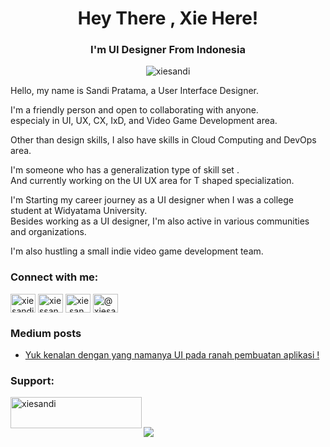 <h1 align="center">Hey There , Xie Here!</h1>
<h3 align="center">I'm UI Designer From Indonesia</h3>

<p align="center"> <img src="https://komarev.com/ghpvc/?username=xiesandi&label=Profile%20views&color=0e75b6&style=flat" alt="xiesandi" /> </p>


Hello, my name is Sandi Pratama, a User Interface Designer.

I'm a friendly person and open to collaborating with anyone. </br>
especialy in UI, UX, CX, IxD, and Video Game Development area.

Other than design skills, I also have skills in Cloud Computing and DevOps area.

I'm someone who has a generalization type of skill set . </br>
And currently working on the UI UX area for T shaped specialization.

I'm Starting my career journey as a UI designer when I was a college student at Widyatama University. </br>
Besides working as a UI designer, I'm also active in various communities and organizations.

I'm also hustling a small indie video game development team.


<h3 align="left">Connect with me:</h3>
<p align="left">
<a href="https://twitter.com/xiesandi" target="blank"><img align="center" src="https://cdn.jsdelivr.net/npm/simple-icons@3.0.1/icons/twitter.svg" alt="xiesandi" height="30" width="40" /></a>
<a href="https://linkedin.com/in/xiesandi" target="blank"><img align="center" src="https://cdn.jsdelivr.net/npm/simple-icons@3.0.1/icons/linkedin.svg" alt="xiessandi" height="30" width="40" /></a>
<a href="https://instagram.com/xie.sandi" target="blank"><img align="center" src="https://cdn.jsdelivr.net/npm/simple-icons@3.0.1/icons/instagram.svg" alt="xie.sandi" height="30" width="40" /></a>
<a href="https://medium.com/@xiesandi" target="blank"><img align="center" src="https://cdn.jsdelivr.net/npm/simple-icons@3.0.1/icons/medium.svg" alt="@xiesandi" height="30" width="40" /></a>
</p>

### Medium posts
<!-- BLOG-POST-LIST:START -->
- [Yuk kenalan dengan yang namanya UI pada ranah pembuatan aplikasi !](https://xiesandi.medium.com/yuk-kenalan-dengan-yang-namanya-ui-pada-ranah-pembuatan-aplikasi-c2af8495bece?source=rss-c6b7541c49f------2)
<!-- BLOG-POST-LIST:END -->

<h3 align="left">Support:</h3>
<p><a href="https://www.buymeacoffee.com/xiesandi"> <img align="left" src="https://cdn.buymeacoffee.com/buttons/v2/default-yellow.png" height="50" width="210" alt="xiesandi" /></a></p><br><br>

![](https://hit.yhype.me/github/profile?user_id=30612722)
